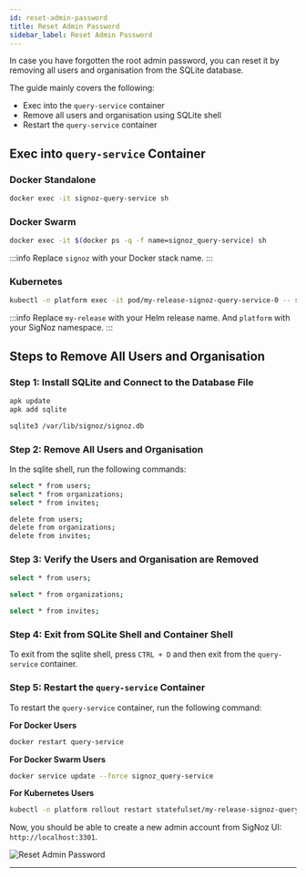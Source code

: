 ```yaml
---
id: reset-admin-password
title: Reset Admin Password
sidebar_label: Reset Admin Password
---
```


In case you have forgotten the root admin password, you can reset it
by removing all users and organisation from the SQLite database.

The guide mainly covers the following:
- Exec into the `query-service` container
- Remove all users and organisation using SQLite shell
- Restart the `query-service` container

## Exec into `query-service` Container

### Docker Standalone

```bash
docker exec -it signoz-query-service sh
```

### Docker Swarm

```bash
docker exec -it $(docker ps -q -f name=signoz_query-service) sh
```

:::info
Replace `signoz` with your Docker stack name.
:::

### Kubernetes

```bash
kubectl -n platform exec -it pod/my-release-signoz-query-service-0 -- sh
```

:::info
Replace `my-release` with your Helm release name. And `platform` with your
SigNoz namespace.
:::

## Steps to Remove All Users and Organisation

### Step 1: Install SQLite and Connect to the Database File

```bash
apk update
apk add sqlite

sqlite3 /var/lib/signoz/signoz.db
```

### Step 2: Remove All Users and Organisation

In the sqlite shell, run the following commands:

```bash
select * from users;
select * from organizations;
select * from invites;

delete from users;
delete from organizations;
delete from invites;
```

### Step 3: Verify the Users and Organisation are Removed

```bash
select * from users;

select * from organizations;

select * from invites;
```

### Step 4: Exit from SQLite Shell and Container Shell

To exit from the sqlite shell, press `CTRL + D` and then exit from the
`query-service` container.

### Step 5: Restart the `query-service` Container

To restart the `query-service` container, run the following command:

**For Docker Users**

```bash
docker restart query-service
```

**For Docker Swarm Users**

```bash
docker service update --force signoz_query-service
```

**For Kubernetes Users**

```bash
kubectl -n platform rollout restart statefulset/my-release-signoz-query-service
```

Now, you should be able to create a new admin account from SigNoz UI: `http://localhost:3301`.

![Reset Admin Password](/img/docs/sqlite-reset-admin-password.webp)

---
